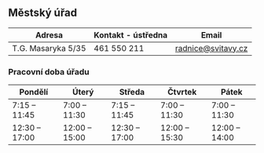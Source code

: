 ## Městský úřad

| Adresa             | Kontakt - ústředna | Email              |
| ------------------ | ------------------ | ------------------ |
| T.G. Masaryka 5/35 | 461 550 211        | radnice@svitavy.cz |

### Pracovní doba úřadu

| Pondělí       | Úterý         | Středa        | Čtvrtek       | Pátek          |
| ------------- | ------------- | ------------- | ------------- | -------------- |
| 7:15 – 11:45  | 7:00 – 11:30  | 7:15 – 11:45  | 7:00 – 11:30  | 7:00 – 11:30   |
| 12:30 – 17:00 | 12:00 – 15:00 | 12:30 – 17:00 | 12:00 – 15:30 | 12:00 – 14:00  |